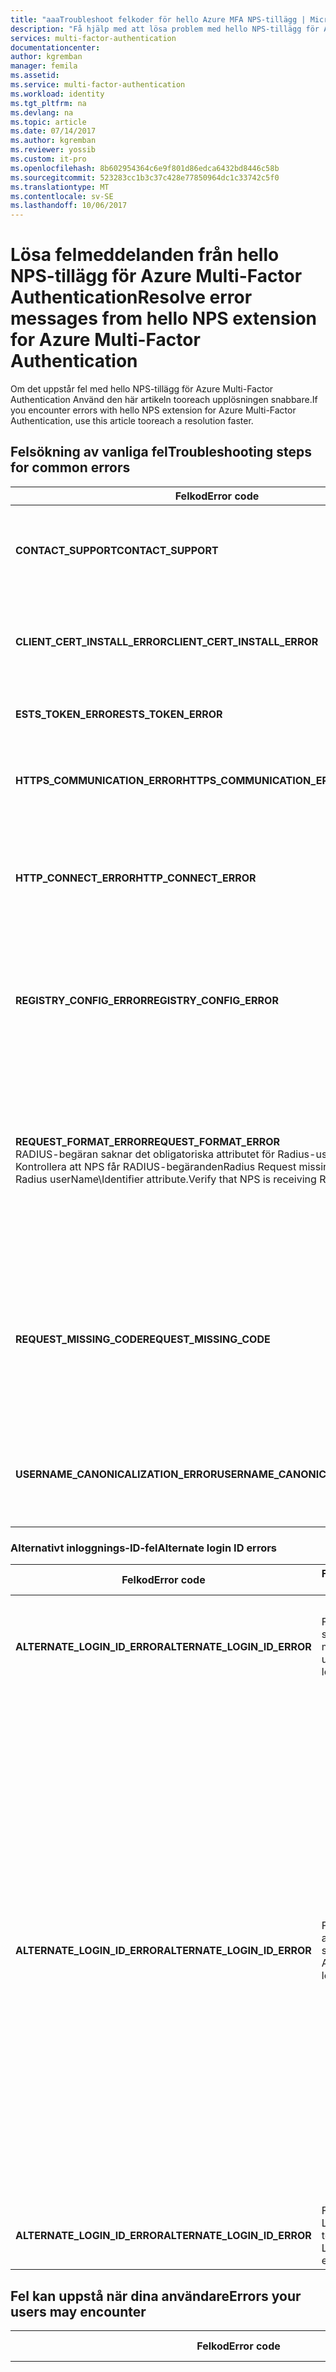 ```yaml
---
title: "aaaTroubleshoot felkoder för hello Azure MFA NPS-tillägg | Microsoft Docs"
description: "Få hjälp med att lösa problem med hello NPS-tillägg för Azure Multi-Factor Authentication med specifika lösningar på vanliga felmeddelanden"
services: multi-factor-authentication
documentationcenter: 
author: kgremban
manager: femila
ms.assetid: 
ms.service: multi-factor-authentication
ms.workload: identity
ms.tgt_pltfrm: na
ms.devlang: na
ms.topic: article
ms.date: 07/14/2017
ms.author: kgremban
ms.reviewer: yossib
ms.custom: it-pro
ms.openlocfilehash: 8b602954364c6e9f801d86edca6432bd8446c58b
ms.sourcegitcommit: 523283cc1b3c37c428e77850964dc1c33742c5f0
ms.translationtype: MT
ms.contentlocale: sv-SE
ms.lasthandoff: 10/06/2017
---
```

# <a name="resolve-error-messages-from-hello-nps-extension-for-azure-multi-factor-authentication"></a><span data-ttu-id="db625-103">Lösa felmeddelanden från hello NPS-tillägg för Azure Multi-Factor Authentication</span><span class="sxs-lookup"><span data-stu-id="db625-103">Resolve error messages from hello NPS extension for Azure Multi-Factor Authentication</span></span>

<span data-ttu-id="db625-104">Om det uppstår fel med hello NPS-tillägg för Azure Multi-Factor Authentication Använd den här artikeln tooreach upplösningen snabbare.</span><span class="sxs-lookup"><span data-stu-id="db625-104">If you encounter errors with hello NPS extension for Azure Multi-Factor Authentication, use this article tooreach a resolution faster.</span></span> 

## <a name="troubleshooting-steps-for-common-errors"></a><span data-ttu-id="db625-105">Felsökning av vanliga fel</span><span class="sxs-lookup"><span data-stu-id="db625-105">Troubleshooting steps for common errors</span></span>

| <span data-ttu-id="db625-106">Felkod</span><span class="sxs-lookup"><span data-stu-id="db625-106">Error code</span></span> | <span data-ttu-id="db625-107">Felsökningssteg</span><span class="sxs-lookup"><span data-stu-id="db625-107">Troubleshooting steps</span></span> |
| ---------- | --------------------- |
| <span data-ttu-id="db625-108">**CONTACT_SUPPORT**</span><span class="sxs-lookup"><span data-stu-id="db625-108">**CONTACT_SUPPORT**</span></span> | <span data-ttu-id="db625-109">[Kontakta supporten](#contact-microsoft-support), och nämnt hello lista över steg för att samla in loggar.</span><span class="sxs-lookup"><span data-stu-id="db625-109">[Contact support](#contact-microsoft-support), and mention hello list of steps for collecting logs.</span></span> <span data-ttu-id="db625-110">Ange så mycket information som du kan om vad som hänt innan hello fel, inklusive klient-id och användarens huvudnamn (UPN).</span><span class="sxs-lookup"><span data-stu-id="db625-110">Provide as much information as you can about what happened before hello error, including tenant id, and user principal name (UPN).</span></span> |
| <span data-ttu-id="db625-111">**CLIENT_CERT_INSTALL_ERROR**</span><span class="sxs-lookup"><span data-stu-id="db625-111">**CLIENT_CERT_INSTALL_ERROR**</span></span> | <span data-ttu-id="db625-112">Det kan finnas ett problem med hur hello klientcertifikat installerades eller som är associerade med din klient.</span><span class="sxs-lookup"><span data-stu-id="db625-112">There may be an issue with how hello client certificate was installed or associated with your tenant.</span></span> <span data-ttu-id="db625-113">Följ anvisningarna hello i [felsökning hello MFA NPS tillägget](multi-factor-authentication-nps-extension.md#troubleshooting) tooinvestigate cert klientproblem.</span><span class="sxs-lookup"><span data-stu-id="db625-113">Follow hello instructions in [Troubleshooting hello MFA NPS extension](multi-factor-authentication-nps-extension.md#troubleshooting) tooinvestigate client cert problems.</span></span> |
| <span data-ttu-id="db625-114">**ESTS_TOKEN_ERROR**</span><span class="sxs-lookup"><span data-stu-id="db625-114">**ESTS_TOKEN_ERROR**</span></span> | <span data-ttu-id="db625-115">Följ instruktionerna för hello i [felsökning hello MFA NPS tillägget](multi-factor-authentication-nps-extension.md#troubleshooting) tooinvestigate klienten cert och ADAL token problem.</span><span class="sxs-lookup"><span data-stu-id="db625-115">Follow hello instructions in [Troubleshooting hello MFA NPS extension](multi-factor-authentication-nps-extension.md#troubleshooting) tooinvestigate client cert and ADAL token problems.</span></span> |
| <span data-ttu-id="db625-116">**HTTPS_COMMUNICATION_ERROR**</span><span class="sxs-lookup"><span data-stu-id="db625-116">**HTTPS_COMMUNICATION_ERROR**</span></span> | <span data-ttu-id="db625-117">hello NPS-servern är tooreceive svar från Azure MFA.</span><span class="sxs-lookup"><span data-stu-id="db625-117">hello NPS server is unable tooreceive responses from Azure MFA.</span></span> <span data-ttu-id="db625-118">Kontrollera att dina brandväggar är öppet åt två håll för trafik tooand från https://adnotifications.windowsazure.com</span><span class="sxs-lookup"><span data-stu-id="db625-118">Verify that your firewalls are open bidirectionally for traffic tooand from https://adnotifications.windowsazure.com</span></span> |
| <span data-ttu-id="db625-119">**HTTP_CONNECT_ERROR**</span><span class="sxs-lookup"><span data-stu-id="db625-119">**HTTP_CONNECT_ERROR**</span></span> | <span data-ttu-id="db625-120">Kontrollera att du kan nå https://adnotifications.windowsazure.com och https://login.microsoftonline.com/ på hello-server som kör NPS-tillägget för hello.</span><span class="sxs-lookup"><span data-stu-id="db625-120">On hello server that runs hello NPS extension, verify that you can reach  https://adnotifications.windowsazure.com and https://login.microsoftonline.com/.</span></span> <span data-ttu-id="db625-121">Om dessa platser inte ladda, felsöka anslutning på den servern.</span><span class="sxs-lookup"><span data-stu-id="db625-121">If those sites don't load, troubleshoot connectivity on that server.</span></span> |
| <span data-ttu-id="db625-122">**REGISTRY_CONFIG_ERROR**</span><span class="sxs-lookup"><span data-stu-id="db625-122">**REGISTRY_CONFIG_ERROR**</span></span> | <span data-ttu-id="db625-123">En nyckel saknas i hello registret för programmet hello, vilket kan bero på att hello [PowerShell-skript](multi-factor-authentication-nps-extension.md#install-the-nps-extension) inte kör efter installationen.</span><span class="sxs-lookup"><span data-stu-id="db625-123">A key is missing in hello registry for hello application, which may be because hello [PowerShell script](multi-factor-authentication-nps-extension.md#install-the-nps-extension) wasn't run after installation.</span></span> <span data-ttu-id="db625-124">hello felmeddelande bör innehålla hello nyckel som saknas.</span><span class="sxs-lookup"><span data-stu-id="db625-124">hello error message should include hello missing key.</span></span> <span data-ttu-id="db625-125">Kontrollera att du har hello nyckel under HKEY_LOCAL_MACHINE\SOFTWARE\Microsoft\AzureMfa.</span><span class="sxs-lookup"><span data-stu-id="db625-125">Make sure you have hello key under HKEY_LOCAL_MACHINE\SOFTWARE\Microsoft\AzureMfa.</span></span> |
| <span data-ttu-id="db625-126">**REQUEST_FORMAT_ERROR**</span><span class="sxs-lookup"><span data-stu-id="db625-126">**REQUEST_FORMAT_ERROR**</span></span> <br> <span data-ttu-id="db625-127">RADIUS-begäran saknar det obligatoriska attributet för Radius-userName\Identifier. Kontrollera att NPS får RADIUS-begäranden</span><span class="sxs-lookup"><span data-stu-id="db625-127">Radius Request missing mandatory Radius userName\Identifier attribute.Verify that NPS is receiving RADIUS requests</span></span> | <span data-ttu-id="db625-128">Det här felet visar vanligtvis ett installationsproblem.</span><span class="sxs-lookup"><span data-stu-id="db625-128">This error usually reflects an installation issue.</span></span> <span data-ttu-id="db625-129">hello NPS tillägget måste vara installerad i NPS-servrar som kan ta emot RADIUS-begäranden.</span><span class="sxs-lookup"><span data-stu-id="db625-129">hello NPS extension must be installed in NPS servers that can receive RADIUS requests.</span></span> <span data-ttu-id="db625-130">NPS-servrar som är installerade som beroenden för tjänster som Fjärrskrivbordsgateway och RRAS inte ta emot radius-begäranden.</span><span class="sxs-lookup"><span data-stu-id="db625-130">NPS servers that are installed as dependencies for services like RDG and RRAS don't receive radius requests.</span></span> <span data-ttu-id="db625-131">NPS-tillägg fungerar inte när du installerar över sådana installationer och fel eftersom det går inte att läsa hello information från hello autentiseringsbegäran.</span><span class="sxs-lookup"><span data-stu-id="db625-131">NPS Extension does not work when installed over such installations and errors out since it cannot read hello details from hello authentication request.</span></span> |
| <span data-ttu-id="db625-132">**REQUEST_MISSING_CODE**</span><span class="sxs-lookup"><span data-stu-id="db625-132">**REQUEST_MISSING_CODE**</span></span> | <span data-ttu-id="db625-133">Kontrollera att hello lösenord krypteringsprotokollet mellan hello NPS- och NAS-servrar stöder hello sekundära autentiseringsmetoden som du använder.</span><span class="sxs-lookup"><span data-stu-id="db625-133">Make sure that hello password encryption protocol between hello NPS and NAS servers supports hello secondary authentication method that you're using.</span></span> <span data-ttu-id="db625-134">**PAP** stöder alla hello-autentiseringsmetoder för Azure MFA i molnet hello: telefonsamtal, enkelriktade SMS, mobilappavisering och Verifieringskod för mobila appar.</span><span class="sxs-lookup"><span data-stu-id="db625-134">**PAP** supports all hello authentication methods of Azure MFA in hello cloud: phone call, one-way text message, mobile app notification, and mobile app verification code.</span></span> <span data-ttu-id="db625-135">**CHAPv2** och **EAP** stöd för telefonsamtal och mobilappavisering.</span><span class="sxs-lookup"><span data-stu-id="db625-135">**CHAPV2** and **EAP** support phone call and mobile app notification.</span></span> |
| <span data-ttu-id="db625-136">**USERNAME_CANONICALIZATION_ERROR**</span><span class="sxs-lookup"><span data-stu-id="db625-136">**USERNAME_CANONICALIZATION_ERROR**</span></span> | <span data-ttu-id="db625-137">Kontrollera att hello användare finns i din lokala Active Directory-instans och det hello NPS-tjänsten har behörigheter tooaccess hello katalog.</span><span class="sxs-lookup"><span data-stu-id="db625-137">Verify that hello user is present in your on-premises Active Directory instance, and that hello NPS Service has permissions tooaccess hello directory.</span></span> <span data-ttu-id="db625-138">Om du använder förtroenden mellan skogar, [supporten](#contact-microsoft-support) för ytterligare hjälp.</span><span class="sxs-lookup"><span data-stu-id="db625-138">If you are using cross-forest trusts, [contact support](#contact-microsoft-support) for further help.</span></span> |


   

### <a name="alternate-login-id-errors"></a><span data-ttu-id="db625-139">Alternativt inloggnings-ID-fel</span><span class="sxs-lookup"><span data-stu-id="db625-139">Alternate login ID errors</span></span>

| <span data-ttu-id="db625-140">Felkod</span><span class="sxs-lookup"><span data-stu-id="db625-140">Error code</span></span> | <span data-ttu-id="db625-141">Felmeddelande</span><span class="sxs-lookup"><span data-stu-id="db625-141">Error message</span></span> | <span data-ttu-id="db625-142">Felsökningssteg</span><span class="sxs-lookup"><span data-stu-id="db625-142">Troubleshooting steps</span></span> |
| ---------- | ------------- | --------------------- |
| <span data-ttu-id="db625-143">**ALTERNATE_LOGIN_ID_ERROR**</span><span class="sxs-lookup"><span data-stu-id="db625-143">**ALTERNATE_LOGIN_ID_ERROR**</span></span> | <span data-ttu-id="db625-144">Fel: userObjectSid sökning misslyckades</span><span class="sxs-lookup"><span data-stu-id="db625-144">Error: userObjectSid lookup failed</span></span> | <span data-ttu-id="db625-145">Kontrollera att användaren hello finns i din lokala Active Directory-instans.</span><span class="sxs-lookup"><span data-stu-id="db625-145">Verify that hello user exists in your on-premises Active Directory instance.</span></span> <span data-ttu-id="db625-146">Om du använder förtroenden mellan skogar, [supporten](#contact-microsoft-support) för ytterligare hjälp.</span><span class="sxs-lookup"><span data-stu-id="db625-146">If you are using cross-forest trusts, [contact support](#contact-microsoft-support) for further help.</span></span> |
| <span data-ttu-id="db625-147">**ALTERNATE_LOGIN_ID_ERROR**</span><span class="sxs-lookup"><span data-stu-id="db625-147">**ALTERNATE_LOGIN_ID_ERROR**</span></span> | <span data-ttu-id="db625-148">Fel: Det gick inte att alternativa LoginId sökning</span><span class="sxs-lookup"><span data-stu-id="db625-148">Error: Alternate LoginId lookup failed</span></span> | <span data-ttu-id="db625-149">Kontrollera att LDAP_ALTERNATE_LOGINID_ATTRIBUTE är tooa [giltigt active directory-attributet](https://msdn.microsoft.com/library/ms675090(v=vs.85).aspx).</span><span class="sxs-lookup"><span data-stu-id="db625-149">Verify that LDAP_ALTERNATE_LOGINID_ATTRIBUTE is set tooa [valid active directory attribute](https://msdn.microsoft.com/library/ms675090(v=vs.85).aspx).</span></span> <br><br> <span data-ttu-id="db625-150">Om LDAP_FORCE_GLOBAL_CATALOG anges tooTrue eller LDAP_LOOKUP_FORESTS har konfigurerats med ett tomt värde, kontrollera att du har konfigurerat en Global katalog och hello AlternateLoginId attributet läggs tooit.</span><span class="sxs-lookup"><span data-stu-id="db625-150">If LDAP_FORCE_GLOBAL_CATALOG is set tooTrue, or LDAP_LOOKUP_FORESTS is configured with a non-empty value, verify that you have configured a Global Catalog and that hello AlternateLoginId attribute is added tooit.</span></span> <br><br> <span data-ttu-id="db625-151">Om LDAP_LOOKUP_FORESTS är konfigurerad med ett tomt värde, kan du kontrollera att hello-värdet är korrekt.</span><span class="sxs-lookup"><span data-stu-id="db625-151">If LDAP_LOOKUP_FORESTS is configured with a non-empty value, verify that hello value is correct.</span></span> <span data-ttu-id="db625-152">Om det finns fler än en skogsnamnet, måste hello namn vara avgränsade med semikolon, inte blanksteg.</span><span class="sxs-lookup"><span data-stu-id="db625-152">If there is more than one forest name, hello names must be separated with semi-colons, not spaces.</span></span> <br><br> <span data-ttu-id="db625-153">Om stegen inte löser problemet hello [supporten](#contact-microsoft-support) mer hjälp.</span><span class="sxs-lookup"><span data-stu-id="db625-153">If these steps don't fix hello problem, [contact support](#contact-microsoft-support) for more help.</span></span> |
| <span data-ttu-id="db625-154">**ALTERNATE_LOGIN_ID_ERROR**</span><span class="sxs-lookup"><span data-stu-id="db625-154">**ALTERNATE_LOGIN_ID_ERROR**</span></span> | <span data-ttu-id="db625-155">Fel: Alternativ LoginId värdet är tomt</span><span class="sxs-lookup"><span data-stu-id="db625-155">Error: Alternate LoginId value is empty</span></span> | <span data-ttu-id="db625-156">Kontrollera hello AlternateLoginId attributet har konfigurerats för hello användare.</span><span class="sxs-lookup"><span data-stu-id="db625-156">Verify that hello AlternateLoginId attribute is configured for hello user.</span></span> |


## <a name="errors-your-users-may-encounter"></a><span data-ttu-id="db625-157">Fel kan uppstå när dina användare</span><span class="sxs-lookup"><span data-stu-id="db625-157">Errors your users may encounter</span></span>

| <span data-ttu-id="db625-158">Felkod</span><span class="sxs-lookup"><span data-stu-id="db625-158">Error code</span></span> | <span data-ttu-id="db625-159">Felmeddelande</span><span class="sxs-lookup"><span data-stu-id="db625-159">Error message</span></span> | <span data-ttu-id="db625-160">Felsökningssteg</span><span class="sxs-lookup"><span data-stu-id="db625-160">Troubleshooting steps</span></span> |
| ---------- | ------------- | --------------------- |
| <span data-ttu-id="db625-161">**AccessDenied**</span><span class="sxs-lookup"><span data-stu-id="db625-161">**AccessDenied**</span></span> | <span data-ttu-id="db625-162">Anroparen klienten har inte behörighet toodo autentisering för hello användare</span><span class="sxs-lookup"><span data-stu-id="db625-162">Caller tenant does not have access permissions toodo authentication for hello user</span></span> | <span data-ttu-id="db625-163">Kontrollera om hello klientdomänen och hello domän för hello UPN (user Principal name) är hello samma.</span><span class="sxs-lookup"><span data-stu-id="db625-163">Check whether hello tenant domain and hello domain of hello user principal name (UPN) are hello same.</span></span> <span data-ttu-id="db625-164">Till exempel se till att user@contoso.com försöker tooauthenticate toohello Contoso-klienten.</span><span class="sxs-lookup"><span data-stu-id="db625-164">For example, make sure that user@contoso.com is trying tooauthenticate toohello Contoso tenant.</span></span> <span data-ttu-id="db625-165">hello UPN representerar en giltig användare för hello klient i Azure.</span><span class="sxs-lookup"><span data-stu-id="db625-165">hello UPN represents a valid user for hello tenant in Azure.</span></span> |
| <span data-ttu-id="db625-166">**AuthenticationMethodNotConfigured**</span><span class="sxs-lookup"><span data-stu-id="db625-166">**AuthenticationMethodNotConfigured**</span></span> | <span data-ttu-id="db625-167">hello anges vilken autentiseringsmetod du valde inte har konfigurerats för hello användare</span><span class="sxs-lookup"><span data-stu-id="db625-167">hello specified authentication method was not configured for hello user</span></span> | <span data-ttu-id="db625-168">Hello användare lägga till eller verifiera sina verifieringsmetoderna enligt toohello instruktionerna i [hantera inställningar för tvåstegsverifiering](./end-user/multi-factor-authentication-end-user-manage-settings.md).</span><span class="sxs-lookup"><span data-stu-id="db625-168">Have hello user add or verify their verification methods according toohello instructions in [Manage your settings for two-step verification](./end-user/multi-factor-authentication-end-user-manage-settings.md).</span></span> |
| <span data-ttu-id="db625-169">**AuthenticationMethodNotSupported**</span><span class="sxs-lookup"><span data-stu-id="db625-169">**AuthenticationMethodNotSupported**</span></span> | <span data-ttu-id="db625-170">Angiven autentiseringsmetod stöds inte.</span><span class="sxs-lookup"><span data-stu-id="db625-170">Specified authentication method is not supported.</span></span> | <span data-ttu-id="db625-171">Samla in alla loggfiler som innehåller det här felet och [supporten](#contact-microsoft-support).</span><span class="sxs-lookup"><span data-stu-id="db625-171">Collect all your logs that include this error, and [contact support](#contact-microsoft-support).</span></span> <span data-ttu-id="db625-172">När du kontaktar supporten ange hello användarnamn och hello sekundära verifieringsmetod som utlöste hello-fel.</span><span class="sxs-lookup"><span data-stu-id="db625-172">When you contact support, provide hello username and hello secondary verification method that triggered hello error.</span></span> |
| <span data-ttu-id="db625-173">**BecAccessDenied**</span><span class="sxs-lookup"><span data-stu-id="db625-173">**BecAccessDenied**</span></span> | <span data-ttu-id="db625-174">MSODS Bec-anropet returnerade åtkomst nekad, förmodligen hello användarnamnet har inte definierats i hello-klient</span><span class="sxs-lookup"><span data-stu-id="db625-174">MSODS Bec call returned access denied, probably hello username is not defined in hello tenant</span></span> | <span data-ttu-id="db625-175">hello användare finns i Active Directory lokalt men har synkroniserats inte till Azure AD med AD Connect.</span><span class="sxs-lookup"><span data-stu-id="db625-175">hello user is present in Active Directory on-premises but is not synced into Azure AD by AD Connect.</span></span> <span data-ttu-id="db625-176">Eller hello användaren saknas för hello-klient.</span><span class="sxs-lookup"><span data-stu-id="db625-176">Or, hello user is missing for hello tenant.</span></span> <span data-ttu-id="db625-177">Lägg till hello användaren tooAzure AD och be dem lägga till sina verifieringsmetoderna enligt toohello instruktionerna i [hantera inställningar för tvåstegsverifiering](./end-user/multi-factor-authentication-end-user-manage-settings.md).</span><span class="sxs-lookup"><span data-stu-id="db625-177">Add hello user tooAzure AD and have them add their verification methods according toohello instructions in [Manage your settings for two-step verification](./end-user/multi-factor-authentication-end-user-manage-settings.md).</span></span> |
| <span data-ttu-id="db625-178">**InvalidFormat** eller **StrongAuthenticationServiceInvalidParameter**</span><span class="sxs-lookup"><span data-stu-id="db625-178">**InvalidFormat** or **StrongAuthenticationServiceInvalidParameter**</span></span> | <span data-ttu-id="db625-179">hello telefonnumret är i ett okänt format</span><span class="sxs-lookup"><span data-stu-id="db625-179">hello phone number is in an unrecognizable format</span></span> | <span data-ttu-id="db625-180">Låt hello användare korrigera deras telefonnummer för verifiering.</span><span class="sxs-lookup"><span data-stu-id="db625-180">Have hello user correct their verification phone numbers.</span></span> |
| <span data-ttu-id="db625-181">**InvalidSession**</span><span class="sxs-lookup"><span data-stu-id="db625-181">**InvalidSession**</span></span> | <span data-ttu-id="db625-182">hello angivna sessionen är ogiltig eller har gått ut</span><span class="sxs-lookup"><span data-stu-id="db625-182">hello specified session is invalid or may have expired</span></span> | <span data-ttu-id="db625-183">hello-sessionen har trätt i mer än tre minuter toocomplete.</span><span class="sxs-lookup"><span data-stu-id="db625-183">hello session has taken more than three minutes toocomplete.</span></span> <span data-ttu-id="db625-184">Kontrollera hello användaren att ange hello Verifieringskod eller svarar toohello appmeddelande inom tre minuter för inledande hello autentiseringsbegäran.</span><span class="sxs-lookup"><span data-stu-id="db625-184">Verify that hello user is entering hello verification code, or responding toohello app notification, within three minutes of initiating hello authentication request.</span></span> <span data-ttu-id="db625-185">Om detta inte löser problemet hello måste du kontrollera att det inte finns några nätverksfördröjningar mellan klienten, NAS-Server, NPS-servern och hello Azure MFA endpoint.</span><span class="sxs-lookup"><span data-stu-id="db625-185">If that doesn't fix hello problem, check that there are no network latencies between client, NAS Server, NPS Server, and hello Azure MFA endpoint.</span></span>  |
| <span data-ttu-id="db625-186">**NoDefaultAuthenticationMethodIsConfigured**</span><span class="sxs-lookup"><span data-stu-id="db625-186">**NoDefaultAuthenticationMethodIsConfigured**</span></span> | <span data-ttu-id="db625-187">Ingen standardautentiseringsmetod har konfigurerats för hello användare</span><span class="sxs-lookup"><span data-stu-id="db625-187">No default authentication method was configured for hello user</span></span> | <span data-ttu-id="db625-188">Hello användare lägga till eller verifiera sina verifieringsmetoderna enligt toohello instruktionerna i [hantera inställningar för tvåstegsverifiering](./end-user/multi-factor-authentication-end-user-manage-settings.md).</span><span class="sxs-lookup"><span data-stu-id="db625-188">Have hello user add or verify their verification methods according toohello instructions in [Manage your settings for two-step verification](./end-user/multi-factor-authentication-end-user-manage-settings.md).</span></span> <span data-ttu-id="db625-189">Kontrollera hello användaren har valt en standardmetoden för autentisering och konfigurerats som metod för sitt konto.</span><span class="sxs-lookup"><span data-stu-id="db625-189">Verify that hello user has chosen a default authentication method, and configured that method for their account.</span></span> |
| <span data-ttu-id="db625-190">**OathCodePinIncorrect**</span><span class="sxs-lookup"><span data-stu-id="db625-190">**OathCodePinIncorrect**</span></span> | <span data-ttu-id="db625-191">Fel kod och angiven PIN-kod.</span><span class="sxs-lookup"><span data-stu-id="db625-191">Wrong code and pin entered.</span></span> | <span data-ttu-id="db625-192">Det här felet förväntas inte i hello NPS-tillägget.</span><span class="sxs-lookup"><span data-stu-id="db625-192">This error is not expected in hello NPS extension.</span></span> <span data-ttu-id="db625-193">Om användaren påträffar, [supporten](#contact-microsoft-support) för hjälp med felsökning.</span><span class="sxs-lookup"><span data-stu-id="db625-193">If your user encounters this, [contact support](#contact-microsoft-support) for troubleshooting help.</span></span> |
| <span data-ttu-id="db625-194">**ProofDataNotFound**</span><span class="sxs-lookup"><span data-stu-id="db625-194">**ProofDataNotFound**</span></span> | <span data-ttu-id="db625-195">Bevis data har inte konfigurerats för hello angetts autentiseringsmetod.</span><span class="sxs-lookup"><span data-stu-id="db625-195">Proof data was not configured for hello specified authentication method.</span></span> | <span data-ttu-id="db625-196">Hello användare prova en annan verifieringsmetod eller Lägg till en ny verifieringsmetoderna enligt toohello instruktionerna i [hantera inställningar för tvåstegsverifiering](./end-user/multi-factor-authentication-end-user-manage-settings.md).</span><span class="sxs-lookup"><span data-stu-id="db625-196">Have hello user try a different verification method, or add a new verification methods according toohello instructions in [Manage your settings for two-step verification](./end-user/multi-factor-authentication-end-user-manage-settings.md).</span></span> <span data-ttu-id="db625-197">Om hello användaren fortfarande toosee felet när du har bekräftat att deras verifieringsmetod är korrekt konfigurerade, [supporten](#contact-microsoft-support).</span><span class="sxs-lookup"><span data-stu-id="db625-197">If hello user continues toosee this error after you confirmed that their verification method is set up correctly, [contact support](#contact-microsoft-support).</span></span> |
| <span data-ttu-id="db625-198">**SMSAuthFailedWrongCodePinEntered**</span><span class="sxs-lookup"><span data-stu-id="db625-198">**SMSAuthFailedWrongCodePinEntered**</span></span> | <span data-ttu-id="db625-199">Fel kod och angiven PIN-kod.</span><span class="sxs-lookup"><span data-stu-id="db625-199">Wrong code and pin entered.</span></span> <span data-ttu-id="db625-200">(OneWaySMS)</span><span class="sxs-lookup"><span data-stu-id="db625-200">(OneWaySMS)</span></span> | <span data-ttu-id="db625-201">Det här felet förväntas inte i hello NPS-tillägget.</span><span class="sxs-lookup"><span data-stu-id="db625-201">This error is not expected in hello NPS extension.</span></span> <span data-ttu-id="db625-202">Om användaren påträffar, [supporten](#contact-microsoft-support) för hjälp med felsökning.</span><span class="sxs-lookup"><span data-stu-id="db625-202">If your user encounters this, [contact support](#contact-microsoft-support) for troubleshooting help.</span></span> |
| <span data-ttu-id="db625-203">**TenantIsBlocked**</span><span class="sxs-lookup"><span data-stu-id="db625-203">**TenantIsBlocked**</span></span> | <span data-ttu-id="db625-204">Klienten är blockerad</span><span class="sxs-lookup"><span data-stu-id="db625-204">Tenant is blocked</span></span> | <span data-ttu-id="db625-205">[Kontakta supporten](#contact-microsoft-support) med katalog-ID från hello Azure AD-egenskapssidan i hello Azure-portalen.</span><span class="sxs-lookup"><span data-stu-id="db625-205">[Contact support](#contact-microsoft-support) with Directory ID from hello Azure AD properties page in hello Azure portal.</span></span> |
| <span data-ttu-id="db625-206">**UserNotFound**</span><span class="sxs-lookup"><span data-stu-id="db625-206">**UserNotFound**</span></span> | <span data-ttu-id="db625-207">hello användaren hittades inte</span><span class="sxs-lookup"><span data-stu-id="db625-207">hello specified user was not found</span></span> | <span data-ttu-id="db625-208">hello-klienten inte längre visas som aktiv i Azure AD.</span><span class="sxs-lookup"><span data-stu-id="db625-208">hello tenant is no longer visible as active in Azure AD.</span></span> <span data-ttu-id="db625-209">Kontrollera att din prenumeration är aktiv och att du har hello obligatoriska appar från första part.</span><span class="sxs-lookup"><span data-stu-id="db625-209">Check that your subscription is active and you have hello required first party apps.</span></span> <span data-ttu-id="db625-210">Kontrollera också att hello klient i hello certifikatets ämne är som förväntat och hello cert fortfarande är giltig och registrerad under hello tjänstens huvudnamn.</span><span class="sxs-lookup"><span data-stu-id="db625-210">Also make sure hello tenant in hello certificate subject is as expected and hello cert is still valid and registered under hello service principal.</span></span> |

## <a name="messages-your-users-may-encounter-that-arent-errors"></a><span data-ttu-id="db625-211">Meddelandena som användarna kan stöta på som inte fel</span><span class="sxs-lookup"><span data-stu-id="db625-211">Messages your users may encounter that aren't errors</span></span>

<span data-ttu-id="db625-212">Ibland kan kan användarna få meddelanden från Multi-Factor Authentication eftersom deras autentiseringsbegäran misslyckades.</span><span class="sxs-lookup"><span data-stu-id="db625-212">Sometimes, your users may get messages from Multi-Factor Authentication because their authentication request failed.</span></span> <span data-ttu-id="db625-213">Dessa är inte fel i hello produkten av konfigurationen, men är avsiktlig varningar som förklarar varför begäran om autentisering nekades.</span><span class="sxs-lookup"><span data-stu-id="db625-213">These aren't errors in hello product of configuration, but are intentional warnings explaining why an authentication request was denied.</span></span>

| <span data-ttu-id="db625-214">Felkod</span><span class="sxs-lookup"><span data-stu-id="db625-214">Error code</span></span> | <span data-ttu-id="db625-215">Felmeddelande</span><span class="sxs-lookup"><span data-stu-id="db625-215">Error message</span></span> | <span data-ttu-id="db625-216">Rekommenderade åtgärder</span><span class="sxs-lookup"><span data-stu-id="db625-216">Recommended steps</span></span> | 
| ---------- | ------------- | ----------------- |
| <span data-ttu-id="db625-217">**OathCodeIncorrect**</span><span class="sxs-lookup"><span data-stu-id="db625-217">**OathCodeIncorrect**</span></span> | <span data-ttu-id="db625-218">Fel kod entered\OATH kod felaktig</span><span class="sxs-lookup"><span data-stu-id="db625-218">Wrong code entered\OATH Code Incorrect</span></span> | <span data-ttu-id="db625-219">Användaren har angett fel kod inte ett fel.</span><span class="sxs-lookup"><span data-stu-id="db625-219">Not an error,User has entered wrong code.</span></span> | <span data-ttu-id="db625-220">hello användaren angav fel hello-kod.</span><span class="sxs-lookup"><span data-stu-id="db625-220">hello user entered hello wrong code.</span></span> <span data-ttu-id="db625-221">Låt användaren prova igen genom att begära en ny kod eller logga in igen.</span><span class="sxs-lookup"><span data-stu-id="db625-221">Have them try again by requesting a new code or signing in again.</span></span> | 
| <span data-ttu-id="db625-222">**SMSAuthFailedMaxAllowedCodeRetryReached**</span><span class="sxs-lookup"><span data-stu-id="db625-222">**SMSAuthFailedMaxAllowedCodeRetryReached**</span></span> | <span data-ttu-id="db625-223">Högsta tillåtna kod försök nå</span><span class="sxs-lookup"><span data-stu-id="db625-223">Maximum allowed code retry reached</span></span> | <span data-ttu-id="db625-224">hello användaren kunde inte hello verifiering utmaning för många gånger.</span><span class="sxs-lookup"><span data-stu-id="db625-224">hello user failed hello verification challenge too many times.</span></span> <span data-ttu-id="db625-225">Beroende på dina inställningar, kanske de måste toobe avblockerad nu av en administratör.</span><span class="sxs-lookup"><span data-stu-id="db625-225">Depending on your settings, they may need toobe unblocked by an admin now.</span></span>  |
| <span data-ttu-id="db625-226">**SMSAuthFailedWrongCodeEntered**</span><span class="sxs-lookup"><span data-stu-id="db625-226">**SMSAuthFailedWrongCodeEntered**</span></span> | <span data-ttu-id="db625-227">Fel kod anges/Text meddelandet OTP felaktigt</span><span class="sxs-lookup"><span data-stu-id="db625-227">Wrong code entered/Text Message OTP Incorrect</span></span> | <span data-ttu-id="db625-228">hello användaren angav fel hello-kod.</span><span class="sxs-lookup"><span data-stu-id="db625-228">hello user entered hello wrong code.</span></span> <span data-ttu-id="db625-229">Låt användaren prova igen genom att begära en ny kod eller logga in igen.</span><span class="sxs-lookup"><span data-stu-id="db625-229">Have them try again by requesting a new code or signing in again.</span></span> |

## <a name="errors-that-require-support"></a><span data-ttu-id="db625-230">Fel som kräver stöd</span><span class="sxs-lookup"><span data-stu-id="db625-230">Errors that require support</span></span>

<span data-ttu-id="db625-231">Om det uppstår något av dessa fel, rekommenderar vi att du [supporten](#contact-microsoft-support) diagnostiska hjälp.</span><span class="sxs-lookup"><span data-stu-id="db625-231">If you encounter one of these errors, we recommend that you [contact support](#contact-microsoft-support) for diagnostic help.</span></span> <span data-ttu-id="db625-232">Det finns ingen standarduppsättning steg som kan åtgärda dessa fel.</span><span class="sxs-lookup"><span data-stu-id="db625-232">There's no standard set of steps that can address these errors.</span></span> <span data-ttu-id="db625-233">När du kontaktar supporten, vara säker på att tooinclude så mycket information som möjligt om hello steg som ledde tooan fel och klient-information.</span><span class="sxs-lookup"><span data-stu-id="db625-233">When you do contact support, be sure tooinclude as much information as possible about hello steps that led tooan error, and your tenant information.</span></span>

| <span data-ttu-id="db625-234">Felkod</span><span class="sxs-lookup"><span data-stu-id="db625-234">Error code</span></span> | <span data-ttu-id="db625-235">Felmeddelande</span><span class="sxs-lookup"><span data-stu-id="db625-235">Error message</span></span> |
| ---------- | ------------- |
| <span data-ttu-id="db625-236">**InvalidParameter**</span><span class="sxs-lookup"><span data-stu-id="db625-236">**InvalidParameter**</span></span> | <span data-ttu-id="db625-237">Begäran får inte vara null</span><span class="sxs-lookup"><span data-stu-id="db625-237">Request must not be null</span></span> |
| <span data-ttu-id="db625-238">**InvalidParameter**</span><span class="sxs-lookup"><span data-stu-id="db625-238">**InvalidParameter**</span></span> | <span data-ttu-id="db625-239">ObjectId får inte vara null eller tomt för ReplicationScope: {0}</span><span class="sxs-lookup"><span data-stu-id="db625-239">ObjectId must not be null or empty for ReplicationScope:{0}</span></span> |
| <span data-ttu-id="db625-240">**InvalidParameter**</span><span class="sxs-lookup"><span data-stu-id="db625-240">**InvalidParameter**</span></span> | <span data-ttu-id="db625-241">Hej längden på CompanyName \{0} \ är längre än hello högsta tillåtna längden {1}</span><span class="sxs-lookup"><span data-stu-id="db625-241">hello length of CompanyName \{0}\ is longer than hello maximum allowed length {1}</span></span> |
| <span data-ttu-id="db625-242">**InvalidParameter**</span><span class="sxs-lookup"><span data-stu-id="db625-242">**InvalidParameter**</span></span> | <span data-ttu-id="db625-243">UserPrincipalName får inte vara null eller tomt</span><span class="sxs-lookup"><span data-stu-id="db625-243">UserPrincipalName must not be null or empty</span></span> |
| <span data-ttu-id="db625-244">**InvalidParameter**</span><span class="sxs-lookup"><span data-stu-id="db625-244">**InvalidParameter**</span></span> | <span data-ttu-id="db625-245">hello angivna klient-ID inte har rätt format</span><span class="sxs-lookup"><span data-stu-id="db625-245">hello provided TenantId is not in correct format</span></span> |
| <span data-ttu-id="db625-246">**InvalidParameter**</span><span class="sxs-lookup"><span data-stu-id="db625-246">**InvalidParameter**</span></span> | <span data-ttu-id="db625-247">Sessions-ID får inte vara null eller tomt</span><span class="sxs-lookup"><span data-stu-id="db625-247">SessionId must not be null or empty</span></span> |
| <span data-ttu-id="db625-248">**InvalidParameter**</span><span class="sxs-lookup"><span data-stu-id="db625-248">**InvalidParameter**</span></span> | <span data-ttu-id="db625-249">Det gick inte att matcha alla ProofData från begäran eller Msods.</span><span class="sxs-lookup"><span data-stu-id="db625-249">Could not resolve any ProofData from request or Msods.</span></span> <span data-ttu-id="db625-250">Hej ProofData är okänd</span><span class="sxs-lookup"><span data-stu-id="db625-250">hello ProofData is unKnown</span></span> |
| <span data-ttu-id="db625-251">**InternalError**</span><span class="sxs-lookup"><span data-stu-id="db625-251">**InternalError**</span></span> |  |
| <span data-ttu-id="db625-252">**OathCodePinIncorrect**</span><span class="sxs-lookup"><span data-stu-id="db625-252">**OathCodePinIncorrect**</span></span> |  |
| <span data-ttu-id="db625-253">**VersionNotSupported**</span><span class="sxs-lookup"><span data-stu-id="db625-253">**VersionNotSupported**</span></span> |  |
| <span data-ttu-id="db625-254">**MFAPinNotSetup**</span><span class="sxs-lookup"><span data-stu-id="db625-254">**MFAPinNotSetup**</span></span> |  |

## <a name="next-steps"></a><span data-ttu-id="db625-255">Nästa steg</span><span class="sxs-lookup"><span data-stu-id="db625-255">Next steps</span></span>

### <a name="troubleshoot-user-accounts"></a><span data-ttu-id="db625-256">Felsöka användarkonton</span><span class="sxs-lookup"><span data-stu-id="db625-256">Troubleshoot user accounts</span></span>

<span data-ttu-id="db625-257">Om användarna är [har problem med tvåstegsverifiering](./end-user/multi-factor-authentication-end-user-troubleshoot.md), hjälpa dem själv diagnosticera problem.</span><span class="sxs-lookup"><span data-stu-id="db625-257">If your users are [Having trouble with two-step verification](./end-user/multi-factor-authentication-end-user-troubleshoot.md), help them self-diagnose problems.</span></span> 

### <a name="contact-microsoft-support"></a><span data-ttu-id="db625-258">Kontakta Microsoft support</span><span class="sxs-lookup"><span data-stu-id="db625-258">Contact Microsoft support</span></span>

<span data-ttu-id="db625-259">Om du behöver ytterligare hjälp kan du kontakta supportpersonalen via [stöd för Azure Multi-Factor Authentication-servern](https://support.microsoft.com/oas/default.aspx?prid=14947).</span><span class="sxs-lookup"><span data-stu-id="db625-259">If you need additional help, contact a support professional through [Azure Multi-Factor Authentication Server support](https://support.microsoft.com/oas/default.aspx?prid=14947).</span></span> <span data-ttu-id="db625-260">När du kontaktar oss är det bra om du kan ange så mycket information om problemet som möjligt.</span><span class="sxs-lookup"><span data-stu-id="db625-260">When contacting us, it's helpful if you can include as much information about your issue as possible.</span></span> <span data-ttu-id="db625-261">Information som du kan ange innehåller hello sida där du såg hello fel, hello felkod kod, hello specifika sessions-ID, hello-ID för hello användare som såg hello fel, loggar och felsökningsloggar.</span><span class="sxs-lookup"><span data-stu-id="db625-261">Information you can supply includes hello page where you saw hello error, hello specific error code, hello specific session ID, hello ID of hello user who saw hello error, and debug logs.</span></span>

<span data-ttu-id="db625-262">toocollect felsökningsloggar för support diagnostics, Använd hello följande steg:</span><span class="sxs-lookup"><span data-stu-id="db625-262">toocollect debug logs for support diagnostics, use hello following steps:</span></span> 

1. <span data-ttu-id="db625-263">Öppna en administratörskommandotolk och kör följande kommandon:</span><span class="sxs-lookup"><span data-stu-id="db625-263">Open an Administrator command prompt and run these commands:</span></span>

   ```
   Mkdir c:\NPS
   Cd NPS
   netsh trace start Scenario=NetConnection capture=yes tracefile=c:\NPS\nettrace.etl
   logman create trace "NPSExtension" -ow -o c:\NPS\NPSExtension.etl -p {7237ED00-E119-430B-AB0F-C63360C8EE81} 0xffffffffffffffff 0xff -nb 16 16 -bs 1024 -mode Circular -f bincirc -max 4096 -ets
   logman update trace "NPSExtension" -p {EC2E6D3A-C958-4C76-8EA4-0262520886FF} 0xffffffffffffffff 0xff -ets
   ```

2. <span data-ttu-id="db625-264">Återskapa problemet hello</span><span class="sxs-lookup"><span data-stu-id="db625-264">Reproduce hello issue</span></span>

3. <span data-ttu-id="db625-265">Stoppa hello spårning med följande kommandon:</span><span class="sxs-lookup"><span data-stu-id="db625-265">Stop hello tracing with these commands:</span></span>

   ```
   logman stop "NPSExtension" -ets
   netsh trace stop
   wevtutil epl AuthNOptCh C:\NPS\%computername%_AuthNOptCh.evtx
   wevtutil epl AuthZOptCh C:\NPS\%computername%_AuthZOptCh.evtx
   wevtutil epl AuthZAdminCh C:\NPS\%computername%_AuthZAdminCh.evtx
   Start .
   ```

4. <span data-ttu-id="db625-266">ZIP-hello innehållet i hello C:\NPS mapp och koppla hello zippade filen toohello supportärende.</span><span class="sxs-lookup"><span data-stu-id="db625-266">Zip hello contents of hello C:\NPS folder and attach hello zipped file toohello support case.</span></span>


